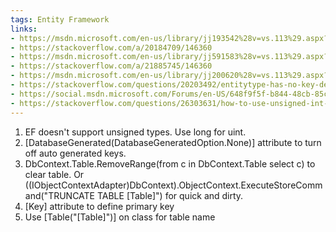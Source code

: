 ```yaml
---
tags: Entity Framework
links:
- https://msdn.microsoft.com/en-us/library/jj193542%28v=vs.113%29.aspx?f=255&MSPPError=-2147217396
- https://stackoverflow.com/a/20184709/146360
- https://msdn.microsoft.com/en-us/library/jj591583%28v=vs.113%29.aspx?f=255&MSPPError=-2147217396
- https://stackoverflow.com/a/21885745/146360
- https://msdn.microsoft.com/en-us/library/jj200620%28v=vs.113%29.aspx?f=255&MSPPError=-2147217396
- https://stackoverflow.com/questions/20203492/entitytype-has-no-key-defined-error
- https://social.msdn.microsoft.com/Forums/en-US/648f9f5f-b844-48cb-85c3-74c8f2ee87cc/entity-framework-code-first-stop-autoincrement-and-use-my-primary-key?forum=adodotnetentityframework
- https://stackoverflow.com/questions/26303631/how-to-use-unsigned-int-long-types-with-entity-framework
---
```

1. EF doesn't support unsigned types. Use long for uint.
2. [DatabaseGenerated(DatabaseGeneratedOption.None)] attribute to turn off auto generated keys.
3. DbContext.Table.RemoveRange(from c in DbContext.Table select c) to clear table. Or ((IObjectContextAdapter)DbContext).ObjectContext.ExecuteStoreCommand("TRUNCATE TABLE [Table]") for quick and dirty.
4. [Key] attribute to define primary key
5. Use [Table("[Table]")] on class for table name
